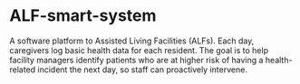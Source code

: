 # ALF-smart-system
A software platform to Assisted Living Facilities (ALFs). Each day, caregivers log basic health data for each resident. The goal is to help facility managers identify patients who are at higher risk of having a health-related incident the next day, so staff can proactively intervene.
